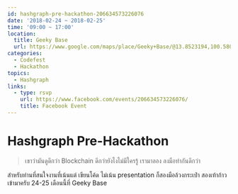 ```yaml
---
id: hashgraph-pre-hackathon-206634573226076
date: '2018-02-24 ~ 2018-02-25'
time: '09:00 ~ 17:00'
location:
  title: Geeky Base
  url: https://www.google.com/maps/place/Geeky+Base/@13.8523194,100.5803435,17z/data=!3m1!4b1!4m5!3m4!1s0x30e29d2386568ec7:0xdf0eb043fcd08544!8m2!3d13.8523142!4d100.5825322
categories:
  - Codefest
  - Hackathon
topics:
  - Hashgraph
links:
  - type: rsvp
    url: https://www.facebook.com/events/206634573226076/
    title: Facebook Event
---
```


# Hashgraph Pre-Hackathon

> เขาว่ามันดูดีกว่า Blockchain ดีกว่ายังไงไม่มีใครรู้ เรามาลอง ลงมือทำกันดีกว่า

สำหรับท่านที่สนใจงานที่เน้นแต่ เขียนโค้ด ไม่เน้น presentation ก็สองมือล้วงกระเป๋า สองเท้าก้าวเข้ามาครับ 24-25 เดือนนี้ที่ Geeky Base
